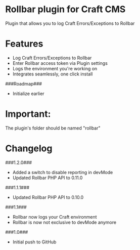 Rollbar plugin for Craft CMS
=================

Plugin that allows you to log Craft Errors/Exceptions to Rollbar
 
Features
=================
 - Log Craft Errors/Exceptions to Rollbar
 - Enter Rollbar access token via Plugin settings
 - Logs the environment you're working on
 - Integrates seamlessly, one click install
 
###Roadmap###
 - Initialize earlier
 
Important:
=================
The plugin's folder should be named "rollbar"

Changelog
=================
###1.2.0###
 - Added a switch to disable reporting in devMode
 - Updated Rollbar PHP API to 0.11.0

###1.1.1###
 - Updated Rollbar PHP API to 0.10.0

###1.1###
 - Rollbar now logs your Craft environment
 - Rollbar is now not exclusive to devMode anymore

###1.0###
 - Initial push to GitHub